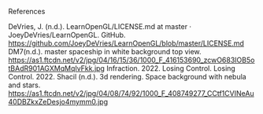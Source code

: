References

DeVries, J. (n.d.). LearnOpenGL/LICENSE.md at master · JoeyDeVries/LearnOpenGL. GitHub. https://github.com/JoeyDeVries/LearnOpenGL/blob/master/LICENSE.md
DM7(n.d.). master spaceship in white background top view. https://as1.ftcdn.net/v2/jpg/04/16/15/36/1000_F_416153690_zcwO683IOB5otBAdR901AGXMqMqIvFkk.jpg
Infraction. 2022. Losing Control. Losing Control. 2022. 
Shacil (n.d.). 3d rendering. Space background with nebula and stars. https://as1.ftcdn.net/v2/jpg/04/08/74/92/1000_F_408749277_CCtf1CVINeAu40DBZkxZeDesjo4mymm0.jpg
